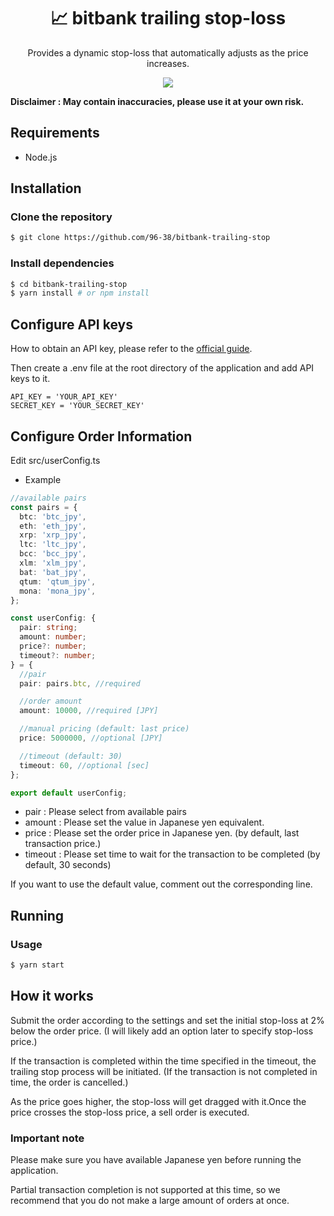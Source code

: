 <h1 align="center">📈 bitbank trailing stop-loss</h1>

<p align="center">
Provides a dynamic stop-loss that automatically adjusts as the price increases.
</p>
<p align="center">
  <a href="https://github.com/96-38/bitbank-trailing-stop/blob/master/LICENSE">
    <img src="https://img.shields.io/badge/license-MIT-green.svg" />
  </a>
</p>
<b>
Disclaimer : May contain inaccuracies, please use it at your own risk.
</b>

## Requirements

- Node.js

## Installation

### Clone the repository

```bash
$ git clone https://github.com/96-38/bitbank-trailing-stop
```

### Install dependencies

```bash
$ cd bitbank-trailing-stop
$ yarn install # or npm install
```

## Configure API keys

How to obtain an API key, please refer to the [official guide](https://support.bitbank.cc/hc/ja/articles/360036234574-API%E3%82%AD%E3%83%BC%E3%81%AE%E7%99%BA%E8%A1%8C%E3%81%A8API%E4%BB%95%E6%A7%98%E3%81%AE%E7%A2%BA%E8%AA%8D%E6%96%B9%E6%B3%95#h_62a68a59-b459-421e-8c18-335677d1a0a2).

Then create a .env file at the root directory of the application and add API keys to it.

```
API_KEY = 'YOUR_API_KEY'
SECRET_KEY = 'YOUR_SECRET_KEY'
```

## Configure Order Information

Edit src/userConfig.ts
- Example

```typescript
//available pairs
const pairs = {
  btc: 'btc_jpy',
  eth: 'eth_jpy',
  xrp: 'xrp_jpy',
  ltc: 'ltc_jpy',
  bcc: 'bcc_jpy',
  xlm: 'xlm_jpy',
  bat: 'bat_jpy',
  qtum: 'qtum_jpy',
  mona: 'mona_jpy',
};

const userConfig: {
  pair: string;
  amount: number;
  price?: number;
  timeout?: number;
} = {
  //pair
  pair: pairs.btc, //required

  //order amount
  amount: 10000, //required [JPY]

  //manual pricing (default: last price)
  price: 5000000, //optional [JPY]

  //timeout (default: 30)
  timeout: 60, //optional [sec]
};

export default userConfig;
```

- pair : Please select from available pairs
- amount : Please set the value in Japanese yen equivalent.
- price : Please set the order price in Japanese yen. (by default, last transaction price.)
- timeout : Please set time to wait for the transaction to be completed (by default, 30 seconds)

If you want to use the default value, comment out the corresponding line.

## Running

### Usage

```bash
$ yarn start
```

## How it works

Submit the order according to the settings and set the initial stop-loss at 2% below the order price. (I will likely add an option later to specify stop-loss price.)

If the transaction is completed within the time specified in the timeout, the trailing stop process will be initiated. (If the transaction is not completed in time, the order is cancelled.)

As the price goes higher, the stop-loss will get dragged with it.Once the price crosses the stop-loss price, a sell order is executed.

### Important note

Please make sure you have available Japanese yen before running the application.

Partial transaction completion is not supported at this time, so we recommend that you do not make a large amount of orders at once.
